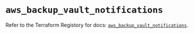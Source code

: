 # `aws_backup_vault_notifications`

Refer to the Terraform Registory for docs: [`aws_backup_vault_notifications`](https://www.terraform.io/docs/providers/aws/r/backup_vault_notifications).
